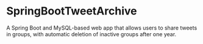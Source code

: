 # SpringBootTweetArchive
A Spring Boot and MySQL-based web app that allows users to share tweets in groups, with automatic deletion of inactive groups after one year.
